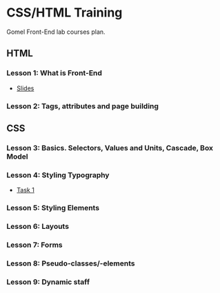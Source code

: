 # CSS/HTML Training

Gomel Front-End lab courses plan.

## __HTML__
### __Lesson 1__: What is Front-End
- [Slides](http://slides.com/diodredd/introduction-to-front-end)

### __Lesson 2__: Tags, attributes and page building
## __CSS__
### __Lesson 3__: Basics. Selectors, Values and Units, Cascade, Box Model
### __Lesson 4__: Styling Typography
- [Task 1](https://github.com/DioDread/CSS-HTML-training/blob/master/task1/description.md)
### __Lesson 5__: Styling Elements
### __Lesson 6__: Layouts
### __Lesson 7__: Forms
### __Lesson 8__: Pseudo-classes/-elements
### __Lesson 9__: Dynamic staff
